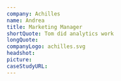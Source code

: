 ```yaml
---
company: Achilles
name: Andrea
title: Marketing Manager
shortQuote: Tom did analytics work
longQuote:
companyLogo: achilles.svg
headshot:
picture:
caseStudyURL:
---
```

<!-- {% for client in site.clients %}
    <img src="assets/img/{{ site.client.image-path }}" alt="{{ client.title }}">
{% endfor %} -->